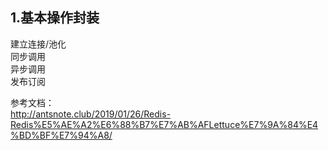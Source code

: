 ## 1.基本操作封装
建立连接/池化  
同步调用  
异步调用  
发布订阅





参考文档：  
http://antsnote.club/2019/01/26/Redis-Redis%E5%AE%A2%E6%88%B7%E7%AB%AFLettuce%E7%9A%84%E4%BD%BF%E7%94%A8/  
